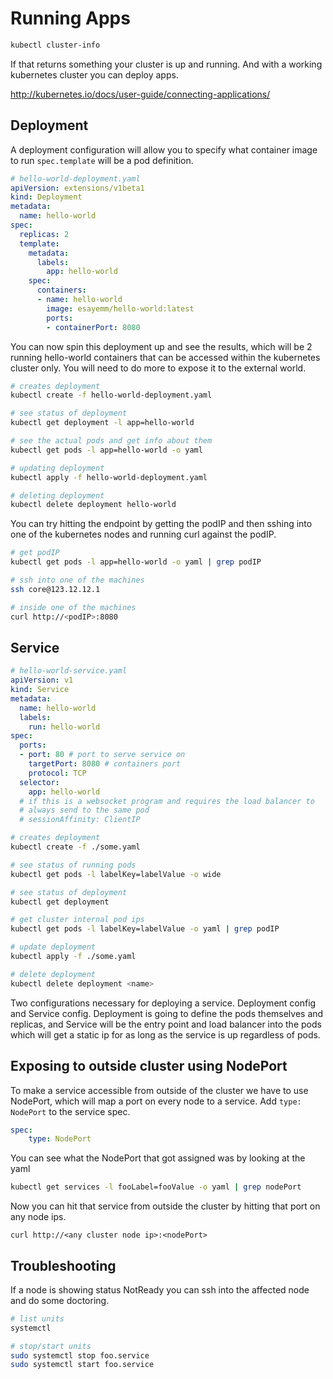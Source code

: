 # Running Apps

```sh
kubectl cluster-info
```

If that returns something your cluster is up and running. And with a working kubernetes cluster you can deploy apps. 

http://kubernetes.io/docs/user-guide/connecting-applications/

## Deployment

A deployment configuration will allow you to specify what container image to run `spec.template` will be a pod definition.

```yaml
# hello-world-deployment.yaml
apiVersion: extensions/v1beta1
kind: Deployment
metadata:
  name: hello-world
spec:
  replicas: 2
  template:
    metadata:
      labels:
        app: hello-world
    spec:
      containers:
      - name: hello-world
        image: esayemm/hello-world:latest
        ports:
        - containerPort: 8080
```

You can now spin this deployment up and see the results, which will be 2 running hello-world containers that can be accessed within the kubernetes cluster only. You will need to do more to expose it to the external world.

```sh
# creates deployment
kubectl create -f hello-world-deployment.yaml

# see status of deployment
kubectl get deployment -l app=hello-world

# see the actual pods and get info about them
kubectl get pods -l app=hello-world -o yaml

# updating deployment
kubectl apply -f hello-world-deployment.yaml

# deleting deployment
kubectl delete deployment hello-world
```

You can try hitting the endpoint by getting the podIP and then sshing into one of the kubernetes nodes and running curl against the podIP.

```sh
# get podIP
kubectl get pods -l app=hello-world -o yaml | grep podIP

# ssh into one of the machines
ssh core@123.12.12.1

# inside one of the machines
curl http://<podIP>:8080
```

## Service

```yaml
# hello-world-service.yaml
apiVersion: v1
kind: Service
metadata:
  name: hello-world
  labels:
    run: hello-world
spec:
  ports:
  - port: 80 # port to serve service on
    targetPort: 8080 # containers port
    protocol: TCP
  selector:
    app: hello-world
  # if this is a websocket program and requires the load balancer to 
  # always send to the same pod
  # sessionAffinity: ClientIP
```

```sh
# creates deployment
kubectl create -f ./some.yaml

# see status of running pods
kubectl get pods -l labelKey=labelValue -o wide

# see status of deployment
kubectl get deployment

# get cluster internal pod ips
kubectl get pods -l labelKey=labelValue -o yaml | grep podIP

# update deployment
kubectl apply -f ./some.yaml

# delete deployment
kubectl delete deployment <name>
```

Two configurations necessary for deploying a service. Deployment config and Service config. Deployment is going to define the pods themselves and replicas, and Service will be the entry point and load balancer into the pods which will get a static ip for as long as the service is up regardless of pods.

## Exposing to outside cluster using NodePort

To make a service accessible from outside of the cluster we have to use NodePort, which will map a port on every node to a service. Add `type: NodePort` to the service spec.

```yaml
spec:
	type: NodePort
```

You can see what the NodePort that got assigned was by looking at the yaml

```sh
kubectl get services -l fooLabel=fooValue -o yaml | grep nodePort
```

Now you can hit that service from outside the cluster by hitting that port on any node ips.

```
curl http://<any cluster node ip>:<nodePort>
```

## Troubleshooting

If a node is showing status NotReady you can ssh into the affected node and do some doctoring. 

```sh
# list units
systemctl

# stop/start units
sudo systemctl stop foo.service
sudo systemctl start foo.service
```